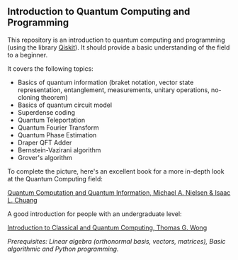 ## Introduction to Quantum Computing and Programming

This repository is an introduction to quantum computing and programming (using the library [Qiskit](https://qiskit.org/)). It should provide a basic understanding of the field to a beginner.

It covers the following topics:
- Basics of quantum information (braket notation, vector state representation, entanglement, measurements, unitary operations, no-cloning theorem)
- Basics of quantum circuit model
- Superdense coding
- Quantum Teleportation
- Quantum Fourier Transform
- Quantum Phase Estimation
- Draper QFT Adder
- Bernstein-Vazirani algorithm
- Grover's algorithm

To complete the picture, here's an excellent book for a more in-depth look at the Quantum Computing field:

[Quantum Computation and Quantum Information, Michael A. Nielsen & Isaac L. Chuang](https://profmcruz.files.wordpress.com/2017/08/quantum-computation-and-quantum-information-nielsen-chuang.pdf)

A good introduction for people with an undergraduate level:

[Introduction to Classical and Quantum Computing, Thomas G. Wong](https://www.thomaswong.net/introduction-to-classical-and-quantum-computing-1e4p.pdf)


*Prerequisites: Linear algebra (orthonormal basis, vectors, matrices), Basic algorithmic and Python programming.*
